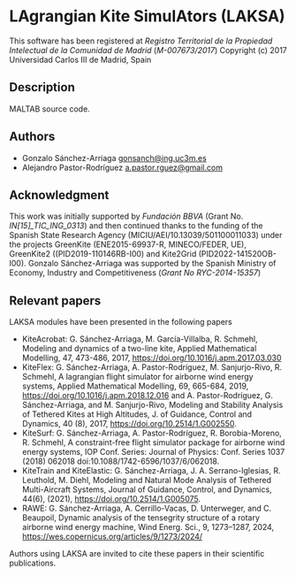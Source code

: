 # LAgrangian Kite SimulAtors (LAKSA)

This software has been registered at *Registro Territorial de la Propiedad Intelectual de la Comunidad de Madrid* (*M-007673/2017*)
Copyright (c) 2017 Universidad Carlos III de Madrid, Spain

## Description
MALTAB source code.

## Authors
- Gonzalo Sánchez-Arriaga <gonsanch@ing.uc3m.es>
- Alejandro Pastor-Rodríguez <a.pastor.rguez@gmail.com>

## Acknowledgment
This work was initially supported by *Fundación BBVA* (Grant No. *IN[15]\_TIC\_ING\_0313*) and then continued thanks to the funding of the Spanish State Research Agency (MICIU/AEI/10.13039/501100011033) under the projects GreenKite (ENE2015-69937-R, MINECO/FEDER, UE), GreenKite2 ((PID2019-110146RB-I00) and Kite2Grid (PID2022-141520OB-I00). Gonzalo Sánchez-Arriaga was supported by the Spanish Ministry of Economy, Industry and Competitiveness (*Grant No RYC-2014-15357*)

## Relevant papers
LAKSA modules have been presented in the following papers

- KiteAcrobat: G. Sánchez-Arriaga, M. García-Villalba, R. Schmehl, Modeling and dynamics of a two-line kite, Applied Mathematical Modelling, 47, 473-486, 2017, https://doi.org/10.1016/j.apm.2017.03.030
- KiteFlex: G. Sánchez-Arriaga, A. Pastor-Rodríguez, M. Sanjurjo-Rivo, R. Schmehl, A lagrangian flight simulator for airborne wind energy systems, Applied Mathematical Modelling, 69, 665-684, 2019, https://doi.org/10.1016/j.apm.2018.12.016 and A. Pastor-Rodríguez, G. Sánchez-Arriaga, and M. Sanjurjo-Rivo,  Modeling and Stability Analysis of Tethered Kites at High Altitudes, J. of Guidance, Control and Dynamics, 40 (8), 2017, https://doi.org/10.2514/1.G002550.
- KiteSurf: G. Sánchez-Arriaga, A. Pastor-Rodríguez, R. Borobia-Moreno, R. Schmehl, A constraint-free flight simulator package for airborne wind energy systems, IOP Conf. Series: Journal of Physics: Conf. Series 1037 (2018) 062018 doi:10.1088/1742-6596/1037/6/062018.
- KiteTrain and KiteElastic: G. Sánchez-Arriaga, J. A. Serrano-Iglesias, R. Leuthold, M. Diehl, Modeling and Natural Mode Analysis of Tethered Multi-Aircraft Systems, Journal of Guidance, Control, and Dynamics, 44(6), (2021), https://doi.org/10.2514/1.G005075.
- RAWE: G. Sánchez-Arriaga, A. Cerrillo-Vacas, D. Unterweger, and C. Beaupoil, Dynamic analysis of the tensegrity structure of a rotary airborne wind energy machine, Wind Energ. Sci., 9, 1273–1287, 2024, https://wes.copernicus.org/articles/9/1273/2024/

Authors using LAKSA are invited to cite these papers in their scientific publications.

